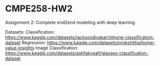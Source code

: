 # CMPE258-HW2
Assignment 2: Complete end2end modeling with deep learning

Datasets:
Classification: https://www.kaggle.com/datasets/jacksondivakarr/phone-classification-dataset
Regression: https://www.kaggle.com/datasets/prokshitha/home-value-insights
Image Classification: https://www.kaggle.com/datasets/ashfakyeafi/glasses-classification-dataset
